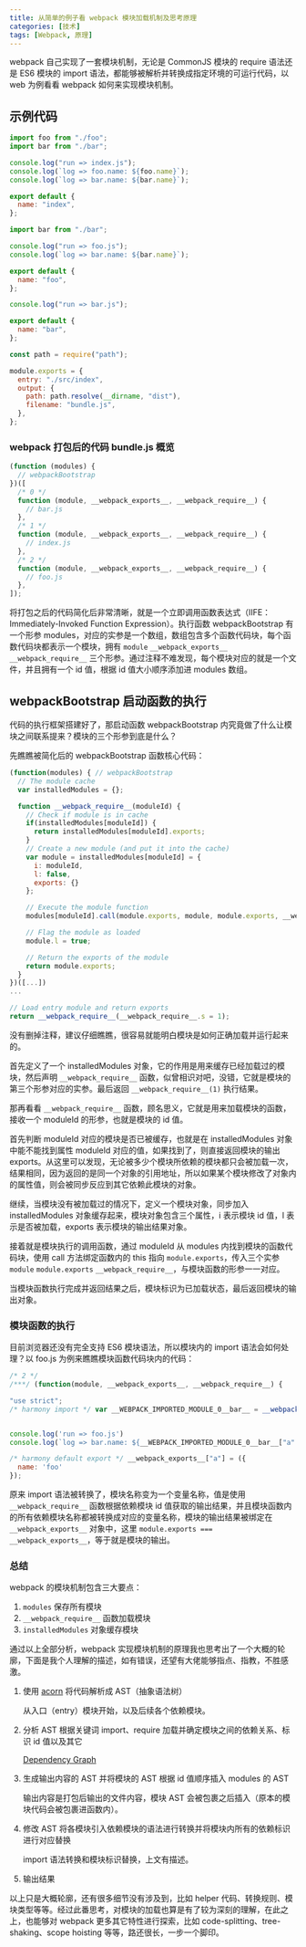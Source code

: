 ```yaml
---
title: 从简单的例子看 webpack 模块加载机制及思考原理
categories: [技术]
tags: [Webpack, 原理]
---
```


webpack 自己实现了一套模块机制，无论是 CommonJS 模块的 require 语法还是 ES6 模块的 import 语法，都能够被解析并转换成指定环境的可运行代码，以 web 为例看看 webpack 如何来实现模块机制。

## 示例代码

```js
import foo from "./foo";
import bar from "./bar";

console.log("run => index.js");
console.log(`log => foo.name: ${foo.name}`);
console.log(`log => bar.name: ${bar.name}`);

export default {
  name: "index",
};
```

```js
import bar from "./bar";

console.log("run => foo.js");
console.log(`log => bar.name: ${bar.name}`);

export default {
  name: "foo",
};
```

```js
console.log("run => bar.js");

export default {
  name: "bar",
};
```

```js
const path = require("path");

module.exports = {
  entry: "./src/index",
  output: {
    path: path.resolve(__dirname, "dist"),
    filename: "bundle.js",
  },
};
```

### webpack 打包后的代码 bundle.js 概览

```js
(function (modules) {
  // webpackBootstrap
})([
  /* 0 */
  function (module, __webpack_exports__, __webpack_require__) {
    // bar.js
  },
  /* 1 */
  function (module, __webpack_exports__, __webpack_require__) {
    // index.js
  },
  /* 2 */
  function (module, __webpack_exports__, __webpack_require__) {
    // foo.js
  },
]);
```

将打包之后的代码简化后非常清晰，就是一个立即调用函数表达式（IIFE：Immediately-Invoked Function Expression）。执行函数 webpackBootstrap 有一个形参 modules，对应的实参是一个数组，数组包含多个函数代码块，每个函数代码块都表示一个模块，拥有 `module` `__webpack_exports__` `__webpack_require__` 三个形参。通过注释不难发现，每个模块对应的就是一个文件，并且拥有一个 id 值，根据 id 值大小顺序添加进 modules 数组。

## webpackBootstrap 启动函数的执行

代码的执行框架搭建好了，那启动函数 webpackBootstrap 内究竟做了什么让模块之间联系提来？模块的三个形参到底是什么？

先瞧瞧被简化后的 webpackBootstrap 函数核心代码：

```js
(function(modules) { // webpackBootstrap
  // The module cache
  var installedModules = {};

  function __webpack_require__(moduleId) {
    // Check if module is in cache
    if(installedModules[moduleId]) {
      return installedModules[moduleId].exports;
    }
    // Create a new module (and put it into the cache)
    var module = installedModules[moduleId] = {
      i: moduleId,
      l: false,
      exports: {}
    };

    // Execute the module function
    modules[moduleId].call(module.exports, module, module.exports, __webpack_require__);

    // Flag the module as loaded
    module.l = true;

    // Return the exports of the module
    return module.exports;
  }
})([...])
...

// Load entry module and return exports
return __webpack_require__(__webpack_require__.s = 1);
```

没有删掉注释，建议仔细瞧瞧，很容易就能明白模块是如何正确加载并运行起来的。

首先定义了一个 installedModules 对象，它的作用是用来缓存已经加载过的模块，然后声明 `__webpack_require__` 函数，似曾相识对吧，没错，它就是模块的第三个形参对应的实参。最后返回 `__webpack_require__(1)` 执行结果。

那再看看 `__webpack_require__` 函数，顾名思义，它就是用来加载模块的函数，接收一个 moduleId 的形参，也就是模块的 id 值。

首先判断 moduleId 对应的模块是否已被缓存，也就是在 installedModules 对象中能不能找到属性 moduleId 对应的值，如果找到了，则直接返回模块的输出 exports。从这里可以发现，无论被多少个模块所依赖的模块都只会被加载一次，结果相同，因为返回的是同一个对象的引用地址，所以如果某个模块修改了对象内的属性值，则会被同步反应到其它依赖此模块的对象。

继续，当模块没有被加载过的情况下，定义一个模块对象，同步加入 installedModules 对象缓存起来，模块对象包含三个属性，i 表示模块 id 值，l 表示是否被加载，exports 表示模块的输出结果对象。

接着就是模块执行的调用函数，通过 moduleId 从 modules 内找到模块的函数代码块，使用 call 方法绑定函数内的 this 指向 `module.exports`，传入三个实参 `module` `module.exports` `__webpack_require__`，与模块函数的形参一一对应。

当模块函数执行完成并返回结果之后，模块标识为已加载状态，最后返回模块的输出对象。

### 模块函数的执行

目前浏览器还没有完全支持 ES6 模块语法，所以模块内的 import 语法会如何处理？以 foo.js 为例来瞧瞧模块函数代码块内的代码：

```js
/* 2 */
/***/ (function(module, __webpack_exports__, __webpack_require__) {

"use strict";
/* harmony import */ var __WEBPACK_IMPORTED_MODULE_0__bar__ = __webpack_require__(0);


console.log('run => foo.js')
console.log(`log => bar.name: ${__WEBPACK_IMPORTED_MODULE_0__bar__["a" /* default */].name}`)

/* harmony default export */ __webpack_exports__["a"] = ({
  name: 'foo'
});
```

原来 import 语法被转换了，模块名称变为一个变量名称，值是使用 `__webpack_require__` 函数根据依赖模块 id 值获取的输出结果，并且模块函数内的所有依赖模块名称都被转换成对应的变量名称，模块的输出结果被绑定在 `__webpack_exports__` 对象中，这里 `module.exports === __webpack_exports__`，等于就是模块的输出。

### 总结

webpack 的模块机制包含三大要点：

1. `modules` 保存所有模块
2. `__webpack_require__` 函数加载模块
3. `installedModules` 对象缓存模块

通过以上全部分析，webpack 实现模块机制的原理我也思考出了一个大概的轮廓，下面是我个人理解的描述，如有错误，还望有大佬能够指点、指教，不胜感激。

1. 使用 [acorn](https://github.com/acornjs/acorn) 将代码解析成 AST（抽象语法树）

   从入口（entry）模块开始，以及后续各个依赖模块。

2. 分析 AST 根据关键词 import、require 加载并确定模块之间的依赖关系、标识 id 值以及其它

   [Dependency Graph](https://doc.webpack-china.org/concepts/dependency-graph/#src/components/Sidebar/Sidebar.jsx)

3. 生成输出内容的 AST 并将模块的 AST 根据 id 值顺序插入 modules 的 AST

   输出内容是打包后输出的文件内容，模块 AST 会被包裹之后插入（原本的模块代码会被包裹进函数内）。

4. 修改 AST 将各模块引入依赖模块的语法进行转换并将模块内所有的依赖标识进行对应替换

   import 语法转换和模块标识替换，上文有描述。

5. 输出结果

以上只是大概轮廓，还有很多细节没有涉及到，比如 helper 代码、转换规则、模块类型等等。经过此番思考，对模块的加载也算是有了较为深刻的理解，在此之上，也能够对 webpack 更多其它特性进行探索，比如 code-splitting、tree-shaking、scope hoisting 等等，路还很长，一步一个脚印。
